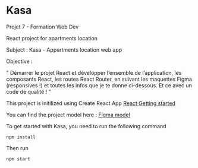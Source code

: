 # Kasa

Projet 7 - Formation Web Dev

React project for apartments location

Subject : Kasa - Appartments location web app

Objective :

" Démarrer le projet React et développer l’ensemble de l’application, les composants React, les routes React Router, en suivant les maquettes Figma (responsives !) et toutes les infos que je te donne ci-dessous. Et ce avec un code de qualité ! "

This project is initilized using Create React App
[React Getting started](https://create-react-app.dev/docs/getting-started)

You can find the project model here :
[Figma model](https://www.figma.com/file/bAnXDNqRKCRRP8mY2gcb5p/UI-Design-Kasa-FR?t=ElBH1XAaqWLNkssT-0)

To get started with Kasa, you need to run the following command

`npm install`

Then run

`npm start`
